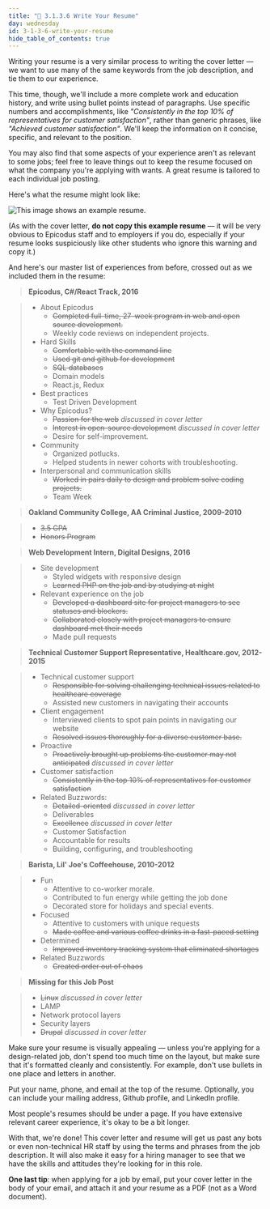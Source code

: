 ```yaml
---
title: "📓 3.1.3.6 Write Your Resume"
day: wednesday
id: 3-1-3-6-write-your-resume
hide_table_of_contents: true
---
```


Writing your resume is a very similar process to writing the cover letter — we want to use many of the same keywords from the job description, and tie them to our experience.

This time, though, we'll include a more complete work and education history, and write using bullet points instead of paragraphs. Use specific numbers and accomplishments, like _"Consistently in the top 10% of representatives for customer satisfaction"_, rather than generic phrases, like _"Achieved customer satisfaction"_. We'll keep the information on it concise, specific, and relevant to the position.

You may also find that some aspects of your experience aren't as relevant to some jobs; feel free to leave things out to keep the resume focused on what the company you're applying with wants. A great resume is tailored to each individual job posting.

Here's what the resume might look like:

![This image shows an example resume.](https://learnhowtoprogram.s3.us-west-2.amazonaws.com/Soft+Skills+&+Career+Prep/example-resume.png)

(As with the cover letter, **do not copy this example resume** — it will be very obvious to Epicodus staff and to employers if you do, especially if your resume looks suspiciously like other students who ignore this warning and copy it.)

And here's our master list of experiences from before, crossed out as we included them in the resume:

>   **Epicodus, C#/React Track, 2016**

>   - About Epicodus 
>       - <s>Completed full-time, 27-week program in web and open source development.</s>
>       - Weekly code reviews on independent projects.  
>   - Hard Skills
>       - <s>Comfortable with the command line</s>
>       - <s>Used git and github for development</s>
>       - <s>SQL databases</s>
>       - Domain models
>       - React.js, Redux
>   - Best practices
>       - Test Driven Development
>   - Why Epicodus?
>       - <s>Passion for the web</s> _discussed in cover letter_
>       - <s>Interest in open-source development</s> _discussed in cover letter_
>       - Desire for self-improvement.
>   - Community
>       - Organized potlucks.
>       - Helped students in newer cohorts with troubleshooting.
>   - Interpersonal and communication skills
>       - <s>Worked in pairs daily to design and problem solve coding projects.</s>
>       - Team Week

>   **Oakland Community College, AA Criminal Justice, 2009-2010**

>    - <s>3.5 GPA</s>
>    - <s>Honors Program</s>

>    **Web Development Intern, Digital Designs, 2016**

>   - Site development
>       - Styled widgets with responsive design
>       - <s>Learned PHP on the job and by studying at night</s>
>   - Relevant experience on the job
>       - <s>Developed a dashboard site for project managers to see statuses and blockers.</s>
>       - <s>Collaborated closely with project managers to ensure dashboard met their needs</s>
>       - Made pull requests

>  **Technical Customer Support Representative, Healthcare.gov, 2012-2015**

>   - Technical customer support
>       - <s>Responsible for solving challenging technical issues related to healthcare coverage</s>
>       - Assisted new customers in navigating their accounts
>   - Client engagement
>       - Interviewed clients to spot pain points in navigating our website
>       - <s>Resolved issues thoroughly for a diverse customer base.</s>
>   - Proactive
>       -  <s>Proactively brought up problems the customer may not anticipated</s> _discussed in cover letter_
>   - Customer satisfaction
>       - <s>Consistently in the top 10% of representatives for customer satisfaction</s>
>   - Related Buzzwords:
>       - <s>Detailed-oriented</s> _discussed in cover letter_
>       - Deliverables
>       - <s>Excellence</s> _discussed in cover letter_
>       - Customer Satisfaction
>       - Accountable for results
>       - Building, configuring, and troubleshooting

>  **Barista, Lil' Joe's Coffeehouse, 2010-2012**

>   - Fun
>       - Attentive to co-worker morale.
>       - Contributed to fun energy while getting the job done
>       - Decorated store for holidays and special events.
>   - Focused
>       - Attentive to customers with unique requests
>       - <s>Made coffee and various coffee drinks in a fast-paced setting</s>
>   - Determined
>       - <s>Improved inventory tracking system that eliminated shortages</s>
>   - Related Buzzwords
>       - <s>Created order out of chaos</s>

> **Missing for this Job Post**

>   - <s>Linux</s> _discussed in cover letter_
>   - LAMP
>   - Network protocol layers
>   - Security layers
>   - <s>Drupal</s> _discussed in cover letter_

Make sure your resume is visually appealing — unless you're applying for a design-related job, don't spend too much time on the layout, but make sure that it's formatted cleanly and consistently. For example, don't use bullets in one place and letters in another.

Put your name, phone, and email at the top of the resume. Optionally, you can include your mailing address, Github profile, and LinkedIn profile.

Most people's resumes should be under a page. If you have extensive relevant career experience, it's okay to be a bit longer.

With that, we're done! This cover letter and resume will get us past any bots or even non-technical HR staff by using the terms and phrases from the job description. It will also make it easy for a hiring manager to see that we have the skills and attitudes they're looking for in this role.

**One last tip**: when applying for a job by email, put your cover letter in the body of your email, and attach it and your resume as a PDF (not as a Word document).
